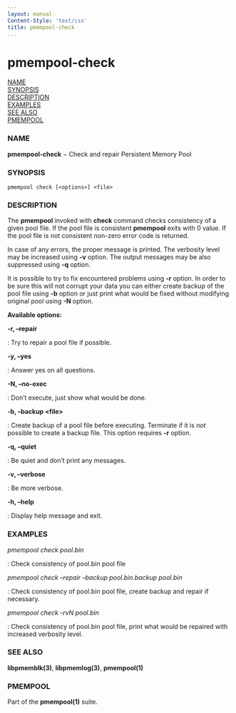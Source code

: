 ```yaml
---
layout: manual
Content-Style: 'text/css'
title: pmempool-check
...
```

# pmempool-check

[NAME](#name)<br />
[SYNOPSIS](#synopsis)<br />
[DESCRIPTION](#description)<br />
[EXAMPLES](#examples)<br />
[SEE ALSO](#see-also)<br />
[PMEMPOOL](#pmempool)<br />


### NAME

**pmempool-check**  − Check and repair Persistent Memory Pool

### SYNOPSIS

```
pmempool check [<options>] <file>
```

### DESCRIPTION

The **pmempool** invoked with **check** command checks consistency of a given pool file. If the pool file is consistent **pmempool** exits with 0 value. If the pool file is not consistent non-zero error code is returned.

In case of any errors, the proper message is printed. The verbosity level may be increased using **-v** option. The output messages may be also suppressed using **-q** option.

It is possible to try to fix encountered problems using **-r** option. In order to be sure this will not corrupt your data you can either create backup of the pool file using **-b** option or just print what would be fixed without modifying original pool using **-N** option.


**Available options:**

**-r, –repair**

: Try to repair a pool file if possible.

**-y, –yes**

: Answer yes on all questions.

**-N, –no-exec**

: Don’t execute, just show what would be done.

**-b, –backup \<file\>**

: Create backup of a pool file before executing. Terminate if it is *not* possible to create a backup file. This option requires **-r** option.

**-q, –quiet**

: Be quiet and don’t print any messages.

**-v, –verbose**

: Be more verbose.

**-h, –help**

: Display help message and exit.


### EXAMPLES

*pmempool check pool.bin*

: Check consistency of pool.bin pool file

*pmempool check –repair –backup pool.bin.backup pool.bin*

: Check consistency of pool.bin pool file, create backup and repair if necessary.

*pmempool check -rvN pool.bin*

: Check consistency of pool.bin pool file, print what would be repaired with increased verbosity level.

### SEE ALSO

**libpmemblk(3)**, **libpmemlog(3)**, **pmempool(1)**

### PMEMPOOL

Part of the **pmempool(1)** suite.
